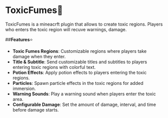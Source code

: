 # ToxicFumes🦠

ToxicFumes is a mineacrft plugin that allows to create toxic regions. Players who enters the toxic region will recuve warnings, damage.

##**Features**⭐

- **Toxic Fumes Regions**: Customizable regions where players take damage when they enter.
- **Title & Subtitle**: Send customizable titles and subtitles to players entering toxic regions with colorful text.
- **Potion Effects**: Apply potion effects to players entering the toxic regions.
- **Particles**: Spawn particle effects in the toxic regions for added immersion.
- **Warning Sounds**: Play a warning sound when players enter the toxic area.
- **Configurable Damage**: Set the amount of damage, interval, and time before damage starts.

